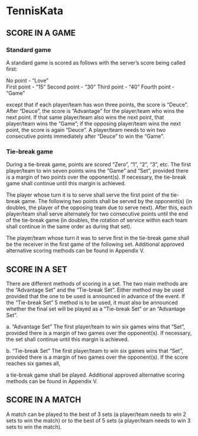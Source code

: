 # TennisKata

## SCORE IN A GAME

### Standard game
A standard game is scored as follows with the server’s score being called first:

   No point - “Love”   
   First point - “15”
   Second point - “30”
   Third point - “40”
   Fourth point - “Game”

except that if each player/team has won three points, the score is “Deuce”.
After “Deuce”, the score is “Advantage” for the player/team who wins the
next point. If that same player/team also wins the next point, that player/team
wins the “Game”; if the opposing player/team wins the next point, the score is
again “Deuce”. A player/team needs to win two consecutive points
immediately after “Deuce” to win the “Game”.

### Tie-break game

During a tie-break game, points are scored “Zero”, “1”, “2”, “3”, etc. The first
player/team to win seven points wins the “Game” and “Set”, provided there is
a margin of two points over the opponent(s). If necessary, the tie-break game
shall continue until this margin is achieved.

The player whose turn it is to serve shall serve the first point of the tie-break
game. The following two points shall be served by the opponent(s) (in
doubles, the player of the opposing team due to serve next). After this, each
player/team shall serve alternately for two consecutive points until the end of
the tie-break game (in doubles, the rotation of service within each team shall
continue in the same order as during that set).

The player/team whose turn it was to serve first in the tie-break game shall be
the receiver in the first game of the following set.
Additional approved alternative scoring methods can be found in Appendix V.

## SCORE IN A SET

There are different methods of scoring in a set. The two main methods are the
“Advantage Set” and the “Tie-break Set”. Either method may be used provided that
the one to be used is announced in advance of the event. If the “Tie-break Set”
5
method is to be used, it must also be announced whether the final set will be played
as a “Tie-break Set” or an “Advantage Set”.

a. “Advantage Set”
The first player/team to win six games wins that “Set”, provided there is a
margin of two games over the opponent(s). If necessary, the set shall continue
until this margin is achieved.

b. “Tie-break Set”
The first player/team to win six games wins that “Set”, provided there is a
margin of two games over the opponent(s). If the score reaches six games all,

a tie-break game shall be played.
Additional approved alternative scoring methods can be found in Appendix V.

## SCORE IN A MATCH

A match can be played to the best of 3 sets (a player/team needs to win 2 sets to win
the match) or to the best of 5 sets (a player/team needs to win 3 sets to win the
match).
